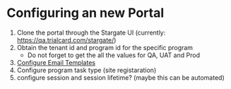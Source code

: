 # Configuring an new Portal

1. Clone the portal through the Stargate UI (currently: https://qa.trialcard.com/stargate/)
1. Obtain the tenant id and program id for the specific program
    - Do not forget to get the all the values for QA, UAT and Prod
1. [Configure Email Templates](./Configuring/Email-Templates)
1. Configure program task type (site registaration)
1. configure session and session lifetime? (maybe this can be automated)
